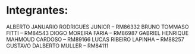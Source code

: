 # Integrantes:

ALBERTO JANUARIO RODRIGUES JUNIOR – RM86332 BRUNO TOMMASO FITTI – RM84543 DIOGO MOREIRA FARIA – RM86987 GABRIEL HENRIQUE MAHMOUD CARDOSO – RM89166 LUCAS RIBEIRO LAPINHA – RM88257 GUSTAVO DALBERTO MULLER – RM84111
 
